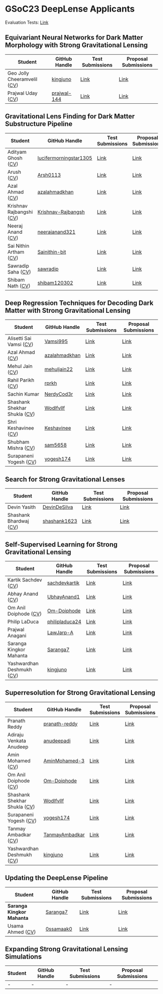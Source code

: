 # GSoC23 DeepLense Applicants

Evaluation Tests: [Link](https://docs.google.com/document/d/1y9-F1Z8iz_GvVRL9lQmMKlbq3ID3spiW0npe1s1fXwg/edit)

## Equivariant Neural Networks for Dark Matter Morphology with Strong Gravitational Lensing

| Student                 | GitHub Handle                                               | Test Submissions                                                           | Proposal Submissions | 
| ----------------------- | ----------------------------------------------------------- | -------------------------------------------------------------------------- | -------------------- |
| Geo Jolly Cheeramvelil ([CV](https://github.com/pranath-reddy/GSoC-2023-Proposals-DeepLense/blob/main/CV/Equivariant/Geo%20Jolly.pdf))       | [kingjuno](https://github.com/kingjuno)                         | [Link](https://github.com/) | [Link](https://github.com/pranath-reddy/GSoC-2023-Proposals-DeepLense/blob/main/Proposals/Equivariant/Geo%20Jolly.pdf) |
| Prajwal Uday ([CV](https://github.com/pranath-reddy/GSoC-2023-Proposals-DeepLense/blob/main/CV/Equivariant/Prajwal%20Uday.pdf))       | [prajwal-144](https://github.com/prajwal-144)                         | [Link](https://github.com/) | [Link](https://github.com/pranath-reddy/GSoC-2023-Proposals-DeepLense/blob/main/Proposals/Equivariant/Prajwal%20Uday.pdf) |

## Gravitational Lens Finding for Dark Matter Substructure Pipeline

| Student                 | GitHub Handle                                               | Test Submissions                                                           | Proposal Submissions | 
| ----------------------- | ----------------------------------------------------------- | -------------------------------------------------------------------------- | -------------------- |
| Adityam Ghosh ([CV](https://github.com/pranath-reddy/GSoC-2023-Proposals-DeepLense/blob/main/CV/Lens%20Finding/Adityam%20Ghosh.docx))       | [lucifermorningstar1305](https://github.com/lucifermorningstar1305)                         | [Link](https://github.com/) | [Link](https://github.com/pranath-reddy/GSoC-2023-Proposals-DeepLense/blob/main/Proposals/Lens%20Finding/Adityam%20Ghosh.pdf) |
| Arush ([CV](https://github.com/pranath-reddy/GSoC-2023-Proposals-DeepLense/blob/main/CV/Lens%20Finding/Arush.pdf))       | [Arsh0113](https://github.com/Arush0113)                         | [Link](https://github.com/) | [Link](https://github.com/pranath-reddy/GSoC-2023-Proposals-DeepLense/blob/main/Proposals/Lens%20Finding/Arush.pdf) |
| Azal Ahmad ([CV](https://github.com/pranath-reddy/GSoC-2023-Proposals-DeepLense/blob/main/CV/Lens%20Finding/Azal%20Ahmad.pdf))       | [azalahmadkhan](https://github.com/azalahmadkhan)                         | [Link](https://github.com/) | [Link](https://github.com/pranath-reddy/GSoC-2023-Proposals-DeepLense/blob/main/Proposals/Lens%20Finding/Azal%20Ahmad.pdf) |
| Krishnav Rajbangshi ([CV](https://github.com/pranath-reddy/GSoC-2023-Proposals-DeepLense/blob/main/CV/Lens%20Finding/Krishnav%20Rajbangshi.pdf))       | [Krishnav-Rajbangsh](https://github.com/Krishnav-Rajbangsh)                         | [Link](https://github.com/) | [Link](https://github.com/pranath-reddy/GSoC-2023-Proposals-DeepLense/blob/main/Proposals/Lens%20Finding/Krishnav%20Rajbangshi.pdf) |
| Neeraj Anand ([CV](https://github.com/pranath-reddy/GSoC-2023-Proposals-DeepLense/blob/main/CV/Lens%20Finding/Neeraj%20Anand.pdf))       | [neerajanand321](https://github.com/neerajanand321)                         | [Link](https://github.com/) | [Link](https://github.com/pranath-reddy/GSoC-2023-Proposals-DeepLense/blob/main/Proposals/Lens%20Finding/Neeraj%20Anand.pdf) |
| Sai Nithin Artham ([CV](https://github.com/pranath-reddy/GSoC-2023-Proposals-DeepLense/blob/main/CV/Lens%20Finding/SaiNithin%20Artham.pdf))       | [Sainithin-bit](https://github.com/Sainithin-bit)                         | [Link](https://github.com/) | [Link](https://github.com/pranath-reddy/GSoC-2023-Proposals-DeepLense/blob/main/Proposals/Lens%20Finding/SaiNithin%20Artham.pdf) |
| Sawradip Saha ([CV](https://github.com/pranath-reddy/GSoC-2023-Proposals-DeepLense/blob/main/CV/Lens%20Finding/Sawradip%20Saha.pdf))       | [sawradip](https://github.com/sawradip)                         | [Link](https://github.com/) | [Link](https://github.com/pranath-reddy/GSoC-2023-Proposals-DeepLense/blob/main/Proposals/Lens%20Finding/Sawradip%20Saha.pdf) |
| Shibam Nath ([CV](https://github.com/pranath-reddy/GSoC-2023-Proposals-DeepLense/blob/main/CV/Lens%20Finding/Shibam%20Nath.pdf))       | [shibam120302](https://github.com/shibam120302)                         | [Link](https://github.com/) | [Link](https://github.com/pranath-reddy/GSoC-2023-Proposals-DeepLense/blob/main/Proposals/Lens%20Finding/Shibam%20Nath.pdf) |

## Deep Regression Techniques for Decoding Dark Matter with Strong Gravitational Lensing

| Student                 | GitHub Handle                                               | Test Submissions                                                           | Proposal Submissions | 
| ----------------------- | ----------------------------------------------------------- | -------------------------------------------------------------------------- | -------------------- |
| Alisetti Sai Vamsi ([CV](https://github.com/pranath-reddy/GSoC-2023-Proposals-DeepLense/blob/main/CV/Regression/Alisetti%20Sai%20Vamsi.pdf))       | [Vamsi995](https://github.com/Vamsi995)                         | [Link](https://github.com/) | [Link](https://github.com/pranath-reddy/GSoC-2023-Proposals-DeepLense/blob/main/Proposals/Regression/Alisetti%20Sai%20Vamsi.pdf) |
| Azal Ahmad ([CV](https://github.com/pranath-reddy/GSoC-2023-Proposals-DeepLense/blob/main/CV/Lens%20Finding/Azal%20Ahmad.pdf))       | [azalahmadkhan](https://github.com/azalahmadkhan)                         | [Link](https://github.com/) | [Link](https://github.com/pranath-reddy/GSoC-2023-Proposals-DeepLense/blob/main/Proposals/Regression/Azal%20Ahmad.pdf) |
| Mehul Jain ([CV](https://github.com/pranath-reddy/GSoC-2023-Proposals-DeepLense/blob/main/CV/Regression/Mehul%20Jain.pdf))       | [mehuljain22](https://github.com/mehuljain22)                         | [Link](https://github.com/) | [Link](https://github.com/pranath-reddy/GSoC-2023-Proposals-DeepLense/blob/main/Proposals/Regression/Mehul%20Jain.pdf) |
| Rahil Parikh ([CV](https://github.com/pranath-reddy/GSoC-2023-Proposals-DeepLense/blob/main/CV/Regression/Rahil%20Parikh.pdf))       | [rprkh](https://github.com/rprkh)                         | [Link](https://github.com/) | [Link](https://github.com/pranath-reddy/GSoC-2023-Proposals-DeepLense/blob/main/Proposals/Regression/Rahil%20Parikh.pdf) |
| Sachin Kumar      | [NerdyCod3r](https://github.com/NerdyCod3r)                         | [Link](https://github.com/) | [Link](https://github.com/pranath-reddy/GSoC-2023-Proposals-DeepLense/blob/main/Proposals/Regression/Sachin%20Kumar.pdf) |
| Shashank Shekhar Shukla ([CV](https://github.com/pranath-reddy/GSoC-2023-Proposals-DeepLense/blob/main/CV/Regression/Shashank%20Shekar.pdf))       | [Wodlfvllf](https://github.com/Wodlfvllf)                         | [Link](https://github.com/) | [Link](https://github.com/pranath-reddy/GSoC-2023-Proposals-DeepLense/blob/main/Proposals/Regression/Shashank%20Shekar.pdf) |
| Shri Keshavinee ([CV](https://github.com/pranath-reddy/GSoC-2023-Proposals-DeepLense/blob/main/CV/Regression/Shri%20Keshavinee.pdf))       | [Keshavinee](https://github.com/Keshavinee)                         | [Link](https://github.com/) | [Link](https://github.com/pranath-reddy/GSoC-2023-Proposals-DeepLense/blob/main/Proposals/Regression/Shri%20Keshavinee.pdf) |
| Shubham Mishra ([CV](https://github.com/pranath-reddy/GSoC-2023-Proposals-DeepLense/blob/main/CV/Regression/Shubham%20Mishra.pdf))       | [sam5658](https://github.com/sam5658)                         | [Link](https://github.com/) | [Link](https://github.com/pranath-reddy/GSoC-2023-Proposals-DeepLense/blob/main/Proposals/Regression/Shubham%20Mishra.pdf) |
| Surapaneni Yogesh ([CV](https://github.com/pranath-reddy/GSoC-2023-Proposals-DeepLense/blob/main/CV/Regression/Surapaneni%20Yogesh.pdf))       | [yogesh174](https://github.com/yogesh174)                         | [Link](https://github.com/) | [Link](https://github.com/pranath-reddy/GSoC-2023-Proposals-DeepLense/blob/main/Proposals/Regression/Surapaneni%20Yogesh.pdf) |

## Search for Strong Gravitational Lenses

| Student                 | GitHub Handle                                               | Test Submissions                                                           | Proposal Submissions | 
| ----------------------- | ----------------------------------------------------------- | -------------------------------------------------------------------------- | -------------------- |
| Devin Yasith      | [DevinDeSilva](https://github.com/DevinDeSilva)                         | [Link](https://github.com/) | [Link](https://github.com/pranath-reddy/GSoC-2023-Proposals-DeepLense/blob/main/Proposals/Search%20for%20Lenses/Devin%20Yasith.pdf) |
| Shashank Bhardwaj ([CV](https://github.com/pranath-reddy/GSoC-2023-Proposals-DeepLense/blob/main/CV/Search%20for%20Lenses/Shashank%20Bhardwaj.pdf))       | [shashank1623](https://github.com/shashank1623)                         | [Link](https://github.com/) | [Link](https://github.com/pranath-reddy/GSoC-2023-Proposals-DeepLense/blob/main/Proposals/Search%20for%20Lenses/Shashank%20Bhardwaj.pdf) |

## Self-Supervised Learning for Strong Gravitational Lensing

| Student                 | GitHub Handle                                               | Test Submissions                                                           | Proposal Submissions | 
| ----------------------- | ----------------------------------------------------------- | -------------------------------------------------------------------------- | -------------------- |
| Kartik Sachdev ([CV](https://github.com/pranath-reddy/GSoC-2023-Proposals-DeepLense/blob/main/CV/Self-Supervised/Kartik%20Sachdev.pdf))       | [sachdevkartik](https://github.com/sachdevkartik)                         | [Link](https://github.com/) | [Link](https://github.com/pranath-reddy/GSoC-2023-Proposals-DeepLense/blob/main/Proposals/Self-Supervised/Kartik%20Sachdev.pdf) |
| Abhay Anand ([CV](https://github.com/pranath-reddy/GSoC-2023-Proposals-DeepLense/blob/main/CV/Self-Supervised/Abhay%20Anand.docx))       | [UbhayAnand1](https://github.com/UbhayAnand1)                         | [Link](https://github.com/) | [Link](https://github.com/pranath-reddy/GSoC-2023-Proposals-DeepLense/blob/main/Proposals/Self-Supervised/Abhay%20Anand.pdf) |
| Om Anil Doiphode ([CV](https://github.com/pranath-reddy/GSoC-2023-Proposals-DeepLense/blob/main/CV/Self-Supervised/Om%20Anil.pdf))       | [Om-Doiphode](https://github.com/Om-Doiphode)                         | [Link](https://github.com/) | [Link](https://github.com/pranath-reddy/GSoC-2023-Proposals-DeepLense/blob/main/Proposals/Self-Supervised/Om%20Anil.pdf) |
| Philip LaDuca       | [philipladuca24](https://github.com/philipladuca24)                         | [Link](https://github.com/) | [Link](https://github.com/pranath-reddy/GSoC-2023-Proposals-DeepLense/blob/main/Proposals/Self-Supervised/Philip%20LaDuca.pdf) |
| Prajwal Anagani       | [LawJarp-A](https://github.com/LawJarp-A)                         | [Link](https://github.com/) | [Link](https://github.com/pranath-reddy/GSoC-2023-Proposals-DeepLense/blob/main/Proposals/Self-Supervised/Prajwal.pdf) |
| Saranga Kingkor Mahanta       | [Saranga7](https://github.com/Saranga7)                         | [Link](https://github.com/) | [Link](https://github.com/pranath-reddy/GSoC-2023-Proposals-DeepLense/blob/main/Proposals/Self-Supervised/Saranga.pdf) |
| Yashwardhan Deshmukh ([CV](https://github.com/pranath-reddy/GSoC-2023-Proposals-DeepLense/blob/main/CV/Self-Supervised/Yashwardhan%20Deshmukh.pdf))       | [kingjuno](https://github.com/yaashwardhan)                         | [Link](https://github.com/) | [Link](https://github.com/pranath-reddy/GSoC-2023-Proposals-DeepLense/blob/main/Proposals/Self-Supervised/Yashwardhan.pdf) |

## Superresolution for Strong Gravitational Lensing

| Student                 | GitHub Handle                                               | Test Submissions                                                           | Proposal Submissions | 
| ----------------------- | ----------------------------------------------------------- | -------------------------------------------------------------------------- | -------------------- |
| Pranath Reddy     | [pranath-reddy](https://github.com/pranath-reddy)                         | [Link](https://github.com/) | [Link](https://github.com/pranath-reddy/GSoC-2023-Proposals-DeepLense/blob/main/Proposals/SuperResolution/Pranath%20Reddy.pdf) |
| Adiraju Venkata Anudeep      | [anudeepadi](https://github.com/anudeepadi)                         | [Link](https://github.com/) | [Link](https://github.com/pranath-reddy/GSoC-2023-Proposals-DeepLense/blob/main/Proposals/SuperResolution/Adiraju%20Anudeep.pdf) |
| Amin Mohamed ([CV](https://github.com/pranath-reddy/GSoC-2023-Proposals-DeepLense/blob/main/CV/SuperResolution/Amin%20Mohamed.pdf))       | [AminMohamed-3](https://github.com/AminMohamed-3)                         | [Link](https://github.com/) | [Link](https://github.com/pranath-reddy/GSoC-2023-Proposals-DeepLense/blob/main/Proposals/SuperResolution/Amin%20Mohamed.pdf) |
| Om Anil Doiphode ([CV](https://github.com/pranath-reddy/GSoC-2023-Proposals-DeepLense/blob/main/CV/Self-Supervised/Om%20Anil.pdf))       | [Om-Doiphode](https://github.com/Om-Doiphode)                         | [Link](https://github.com/) | [Link](https://github.com/pranath-reddy/GSoC-2023-Proposals-DeepLense/blob/main/Proposals/SuperResolution/Om%20Anil.pdf) |
| Shashank Shekhar Shukla ([CV](https://github.com/pranath-reddy/GSoC-2023-Proposals-DeepLense/blob/main/CV/Regression/Shashank%20Shekar.pdf))       | [Wodlfvllf](https://github.com/Wodlfvllf)                         | [Link](https://github.com/) | [Link](https://github.com/pranath-reddy/GSoC-2023-Proposals-DeepLense/blob/main/Proposals/SuperResolution/Shashank%20Shekar.pdf) |
| Surapaneni Yogesh ([CV](https://github.com/pranath-reddy/GSoC-2023-Proposals-DeepLense/blob/main/CV/SuperResolution/Surapaneni%20Yogesh.pdf))       | [yogesh174](https://github.com/yogesg174)                         | [Link](https://github.com/) | [Link](https://github.com/pranath-reddy/GSoC-2023-Proposals-DeepLense/blob/main/Proposals/SuperResolution/Surapaneni%20Yogesh.pdf) |
| Tanmay Ambadkar ([CV](https://github.com/pranath-reddy/GSoC-2023-Proposals-DeepLense/blob/main/CV/SuperResolution/Tanmay%20Ambadkar.pdf))       | [TanmayAmbadkar](https://github.com/TanmayAmbadkar)                         | [Link](https://github.com/) | [Link](https://github.com/pranath-reddy/GSoC-2023-Proposals-DeepLense/blob/main/Proposals/SuperResolution/Tanmay%20Ambadkar.pdf) |
| Yashwardhan Deshmukh ([CV](https://github.com/pranath-reddy/GSoC-2023-Proposals-DeepLense/blob/main/CV/Self-Supervised/Yashwardhan%20Deshmukh.pdf))       | [kingjuno](https://github.com/yaashwardhan)                         | [Link](https://github.com/) | [Link](https://github.com/pranath-reddy/GSoC-2023-Proposals-DeepLense/blob/main/Proposals/SuperResolution/Yashwardhan.pdf) |

## Updating the DeepLense Pipeline

| Student                 | GitHub Handle                                               | Test Submissions                                                           | Proposal Submissions | 
| ----------------------- | ----------------------------------------------------------- | -------------------------------------------------------------------------- | -------------------- |
| **Saranga Kingkor Mahanta**       | [Saranga7](https://github.com/Saranga7)                         | [Link](https://github.com/) | [Link](https://github.com/pranath-reddy/GSoC-2023-Proposals-DeepLense/blob/main/Proposals/Updating%20Pipeline/Saranga.pdf) |
| Usama Ahmed ([CV](https://github.com/pranath-reddy/GSoC-2023-Proposals-DeepLense/blob/main/CV/Updating%20Pipeline/Usama%20Ahmed.pdf))       | [0ssamaak0](https://github.com/0ssamaak0)                         | [Link](https://github.com/) | [Link](https://github.com/pranath-reddy/GSoC-2023-Proposals-DeepLense/blob/main/Proposals/Updating%20Pipeline/Usama%20Ahmed.pdf) |

## Expanding Strong Gravitational Lensing Simulations

| Student                 | GitHub Handle                                               | Test Submissions                                                           | Proposal Submissions | 
| ----------------------- | ----------------------------------------------------------- | -------------------------------------------------------------------------- | -------------------- |
| -       | -                         | - | - |
